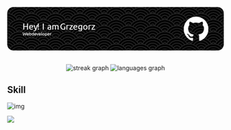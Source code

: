 
<div align="center"> <img src="./github-header-image.png"/> </div>

##

<div align="center">
  <img src="https://streak-stats.demolab.com?user=gb-redRabit&locale=en&mode=weekly&theme=dark&hide_border=false&border_radius=5" height="150" alt="streak graph"  />
  <img src="https://github-readme-stats.vercel.app/api/top-langs?username=gb-redRabit&locale=en&hide_title=true&layout=compact&card_width=320&langs_count=5&theme=dark&hide_border=false" height="150" alt="languages graph"  />
</div>

## Skill 
![img](https://skillicons.dev/icons?i=git,github,netlify,visualstudio,vscode,postman,html,css,sass,bootstrap,tailwind,emotion,javascript,jquery,webpack,react,electron,cs)


<div align="left">
  <img src="https://visitor-badge.laobi.icu/badge?page_id=gb-redRabit.gb-redRabit&left_color=firebrick&right_color=black"  />
</div>

